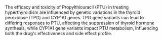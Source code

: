 The efficacy and toxicity of Propylthiouracil (PTU) in treating hyperthyroidism are influenced by genetic variations in the thyroid peroxidase (TPO) and CYP1A1 genes. TPO gene variants can lead to differing responses to PTU, affecting the suppression of thyroid hormone synthesis, while CYP1A1 gene variants impact PTU metabolism, influencing both the drug's effectiveness and side effect profile.